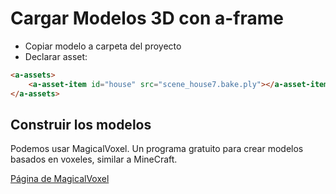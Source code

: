 # Cargar Modelos 3D con a-frame

- Copiar modelo a carpeta del proyecto
- Declarar asset:

```html
<a-assets>
    <a-asset-item id="house" src="scene_house7.bake.ply"></a-asset-item>
</a-assets>

```

## Construir los modelos

Podemos usar MagicalVoxel. Un programa gratuito
para crear modelos basados en voxeles, similar a MineCraft.

[Página de MagicalVoxel](https://ephtracy.github.io/)


